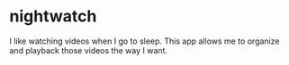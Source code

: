 # nightwatch
I like watching videos when I go to sleep.  This app allows me to organize and playback those videos the way I want.
